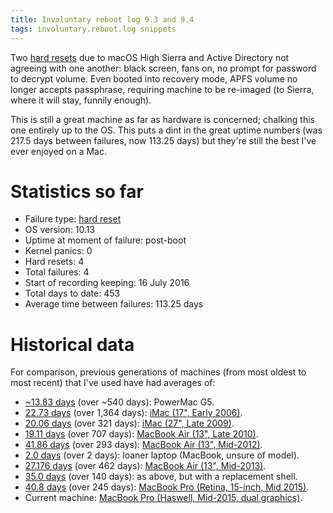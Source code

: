 ```yaml
---
title: Involuntary reboot log 9.3 and 9.4
tags: involuntary.reboot.log snippets
---
```


Two [hard resets](/wiki/Hard_reset) due to macOS High Sierra and Active Directory not agreeing with one another: black screen, fans on, no prompt for password to decrypt volume. Even booted into recovery mode, APFS volume no longer accepts passphrase, requiring machine to be re-imaged (to Sierra, where it will stay, funnily enough).

This is still a great machine as far as hardware is concerned; chalking this one entirely up to the OS. This puts a dint in the great uptime numbers (was 217.5 days between failures, now 113.25 days) but they're still the best I've ever enjoyed on a Mac.

# Statistics so far

-   Failure type: [hard reset](/wiki/Hard_reset)
-   OS version: 10.13
-   Uptime at moment of failure: post-boot
-   Kernel panics: 0
-   Hard resets: 4
-   Total failures: 4
-   Start of recording keeping: 16 July 2016
-   Total days to date: 453
-   Average time between failures: 113.25 days

# Historical data

For comparison, previous generations of machines (from most oldest to most recent) that I've used have had averages of:

-   [~13.83 days](http://wincent.dev/a/about/wincent/weblog/archives/2006/05/involuntary_reb_1.php) (over ~540 days): PowerMac G5.
-   [22.73 days](/blog/involuntary-reboot-log-60) (over 1,364 days): [iMac (17", Early 2006)](http://www.everymac.com/systems/apple/imac/specs/imac_cd_1.83_17.html).
-   [20.06 days](/snippets/23) (over 321 days): [iMac (27", Late 2009)](http://www.everymac.com/systems/apple/imac/stats/imac-core-i5-2.66-27-inch-aluminum-late-2009-specs.html).
-   [19.11 days](/snippets/128) (over 707 days): [MacBook Air (13", Late 2010)](http://www.everymac.com/systems/apple/macbook-air/specs/macbook-air-core-2-duo-2.13-13-late-2010-specs.html).
-   [41.86 days](/snippets/170) (over 293 days): [MacBook Air (13", Mid-2012)](http://www.everymac.com/systems/apple/macbook-air/specs/macbook-air-core-i5-1.8-13-mid-2012-specs.html).
-   [2.0 days](/snippets/171) (over 2 days): loaner laptop (MacBook, unsure of model).
-   [27.176 days](/snippets/1117) (over 462 days): [MacBook Air (13", Mid-2013)](http://www.everymac.com/systems/apple/macbook-air/specs/macbook-air-core-i7-1.7-13-mid-2013-specs.html).
-   [35.0 days](/snippets/1138) (over 140 days): as above, but with a replacement shell.
-   [40.8 days](/snippets/1144) (over 245 days): [MacBook Pro (Retina, 15-inch, Mid 2015)](http://www.everymac.com/systems/apple/macbook_pro/specs/macbook-pro-core-i7-2.8-15-iris-only-mid-2015-retina-display-specs.html).
-   Current machine: [MacBook Pro (Haswell, Mid-2015, dual graphics)](http://www.everymac.com/systems/apple/macbook_pro/specs/macbook-pro-core-i7-2.8-15-dual-graphics-mid-2015-retina-display-specs.html).

